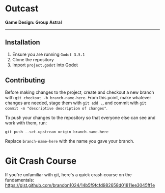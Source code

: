 # Outcast
**Game Design: Group  Astral**
___

## Installation
1. Ensure you are running `Godot 3.5.1`
2. Clone the repository
3. Import `project.godot` into Godot


## Contributing
Before making changes to the project, create and checkout a new branch with `git checkout -b branch-name-here`. From this point, make whatever changes are needed, stage them with `git add .`, and commit with `git commit -m "descriptive description of changes"`.

To push your changes to the repository so that everyone else can see and work with them, run:

```git push --set-upstream origin branch-name-here```

Replace `branch-name-here` with the name you gave your branch.

# Git Crash Course
If you're unfamiliar with git, here's a quick crash course on the fundamentals: https://gist.github.com/brandon1024/14b5f9fcfd982658d01811ee3045ff1e
